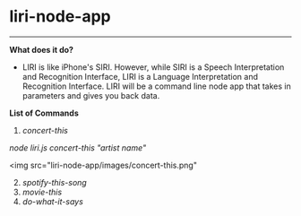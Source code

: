 # liri-node-app

***

**What does it do?** 
* LIRI is like iPhone's SIRI. However, while SIRI is a Speech Interpretation and Recognition Interface, LIRI is a Language Interpretation and Recognition Interface. LIRI will be a command line node app that takes in parameters and gives you back data.

**List of Commands**
1. *concert-this*

*node liri.js concert-this "artist name"*

<img src="liri-node-app/images/concert-this.png"

2. *spotify-this-song*
3. *movie-this*
4. *do-what-it-says*
